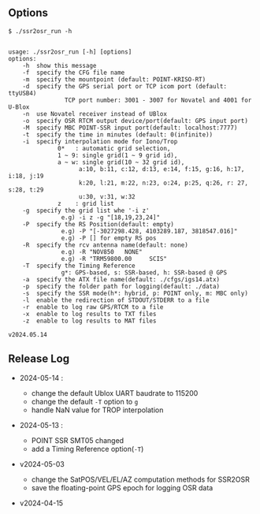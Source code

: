 ## Options
```
$ ./ssr2osr_run -h


usage: ./ssr2osr_run [-h] [options]
options:
    -h  show this message
    -f  specify the CFG file name
    -m  specify the mountpoint (default: POINT-KRISO-RT)
    -d  specify the GPS serial port or TCP icom port (default: ttyUSB4)
                TCP port number: 3001 - 3007 for Novatel and 4001 for U-Blox
    -n  use Novatel receiver instead of UBlox
    -o  specify OSR RTCM output device/port(default: GPS input port)
    -M  specify MBC POINT-SSR input port(default: localhost:7777)
    -t  specify the time in minutes (default: 0(infinite))
    -i  specify interpolation mode for Iono/Trop 
              0*   : automatic grid selection, 
              1 ~ 9: single grid(1 ~ 9 grid id), 
              a ~ w: single grid(10 ~ 32 grid id),
                    a:10, b:11, c:12, d:13, e:14, f:15, g:16, h:17, i:18, j:19 
                    k:20, l:21, m:22, n:23, o:24, p:25, q:26, r: 27, s:28, t:29
                    u:30, v:31, w:32 
              z    : grid list
    -g  specify the grid list whe '-i z' 
               e.g) -i z -g "[18,19,23,24]" 
    -P  specify the RS Position(default: empty) 
               e.g) -P "[-3027298.428, 4103289.187, 3818547.016]" 
               e.g) -P [] for empty RS pos
    -R  specify the rcv antenna name(default: none) 
               e.g) -R "NOV850   NONE" 
               e.g) -R "TRM59800.00     SCIS" 
    -T  specify the Timing Reference 
               g*: GPS-based, s: SSR-based, h: SSR-based @ GPS
    -a  specify the ATX file name(default: ./cfgs/igs14.atx)
    -p  specify the folder path for logging(default: ./data) 
    -s  specify the SSR mode(h*: hybrid, p: POINT only, m: MBC only) 
    -l  enable the redirection of STDOUT/STDERR to a file
    -r  enable to log raw GPS/RTCM to a file
    -x  enable to log results to TXT files
    -z  enable to log results to MAT files

v2024.05.14
```


## Release Log
- 2024-05-14 :
  * change the default Ublox UART baudrate to 115200
  * change the default `-T` option to `g`
  * handle NaN value for TROP interpolation
  
- 2024-05-13 : 
  * POINT SSR SMT05 changed
  * add a Timing Reference option(`-T`)

- v2024-05-03
  * change the SatPOS/VEL/EL/AZ computation methods for SSR2OSR
  * save the floating-point GPS epoch for logging OSR data
    
- v2024-04-15
